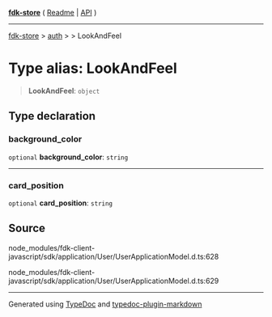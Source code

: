 [**fdk-store**](../../../README.md) ( [Readme](../../../README.md) \| [API](../../../API.md) )

---

[fdk-store](../../../API.md) > [auth](../../README.md) > [<internal>](../README.md) > LookAndFeel

# Type alias: LookAndFeel

> **LookAndFeel**: `object`

## Type declaration

### background_color

`optional` **background_color**: `string`

---

### card_position

`optional` **card_position**: `string`

## Source

node_modules/fdk-client-javascript/sdk/application/User/UserApplicationModel.d.ts:628

node_modules/fdk-client-javascript/sdk/application/User/UserApplicationModel.d.ts:629

---

Generated using [TypeDoc](https://typedoc.org/) and [typedoc-plugin-markdown](https://www.npmjs.com/package/typedoc-plugin-markdown)

